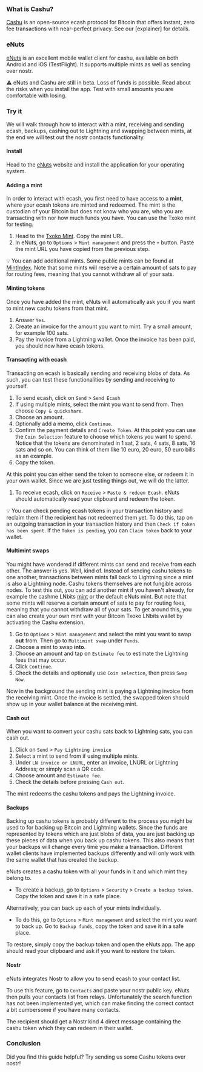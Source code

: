 ### What is Cashu?
[Cashu](https://cashu.space/) is an open-source ecash protocol for Bitcoin that offers instant, zero fee transactions with near-perfect privacy. See our [explainer] for details. 
### eNuts
[eNuts](https://www.enuts.cash/) is an excellent mobile wallet client for cashu, available on both Android and iOS (TestFlight). It supports multiple mints as well as sending over nostr. 

⚠️ eNuts and Cashu are still in beta. Loss of funds is possible. Read about the risks when you install the app. Test with small amounts you are comfortable with losing. 
### Try it
We will walk through how to interact with a mint, receiving and sending ecash, backups, cashing out to Lightning and swapping between mints, at the end we will test out the nostr contacts functionality. 
#### Install
Head to the [eNuts](https://www.enuts.cash/) website and install the application for your operating system. 
#### Adding a mint
In order to interact with ecash, you first need to have access to a **mint**, where your ecash tokens are minted and redeemed. The mint is the custodian of your Bitcoin but does not know who you are, who you are transacting with nor how much funds you have. You can use the Txoko mint for testing. 

1. Head to the [Txoko Mint](https://bitcointxoko.com/cashu/mint/dMk78c5aR7uhHzcqH3Bwqp). Copy the mint URL. 
2. In eNuts, go to `Options` > `Mint management` and press the `+` button. Paste the mint URL you have copied from the previous step. 

💡 You can add additional mints. Some public mints can be found at [MintIndex](https://mintindex.gandlaf.com/). Note that some mints will reserve a certain amount of sats to pay for routing fees, meaning that you cannot withdraw all of your sats.
#### Minting tokens
Once you have added the mint, eNuts will automatically ask you if you want to mint new cashu tokens from that mint. 

1. Answer `Yes`. 
2. Create an invoice for the amount you want to mint. Try a small amount, for example 100 sats. 
4. Pay the invoice from a Lightning wallet. Once the invoice has been paid, you should now have ecash tokens. 
#### Transacting with ecash
Transacting on ecash is basically sending and receiving blobs of data. As such, you can test these functionalities by sending and receiving to yourself. 

1. To send ecash, click on `Send` > `Send Ecash`
2. If using multiple mints, select the mint you want to send from. Then choose `Copy & quickshare`. 
3. Choose an amount. 
4. Optionally add a memo, click `Continue`. 
5. Confirm the payment details and `Create Token`. At this point you can use the `Coin Selection` feature to choose which tokens you want to spend. Notice that the tokens are denominated in 1 sat, 2 sats, 4 sats, 8 sats, 16 sats and so on. You can think of them like 10 euro, 20 euro, 50 euro bills as an example. 
6. Copy the token. 

At this point you can either send the token to someone else, or redeem it in your own wallet. Since we are just testing things out, we will do the latter. 

1. To receive ecash, click on `Receive` > `Paste & redeem Ecash`. eNuts should automatically read your clipboard and redeem the token. 

💡 You can check pending ecash tokens in your transaction history and reclaim them if the recipient has not redeemed them yet. To do this, tap on an outgoing transaction in your transaction history and then `Check if token has been spent`. If the `Token is pending`, you can `Claim token` back to your wallet. 
#### Multimint swaps
You might have wondered if different mints can send and receive from each other. The answer is yes. Well, kind of. Instead of sending cashu tokens to one another, transactions between mints fall back to Lightning since a mint is also a Lightning node. Cashu tokens themselves are not fungible across nodes. To test this out, you can add another mint if you haven't already, for example the cashme LNbits [mint](https://legend.lnbits.com/cashu/mint/4gr9Xcmz3XEkUNwiBiQGoC) or the default eNuts mint. But note that some mints will reserve a certain amount of sats to pay for routing fees, meaning that you cannot withdraw all of your sats. To get around this, you can also create your own mint with your Bitcoin Txoko LNbits wallet by activating the Cashu extension. 

1. Go to `Options` > `Mint management` and select the mint you want to swap **out** from. Then go to `Multimint swap` under `Funds`. 
2. Choose a mint to swap **into**. 
3. Choose an amount and tap on `Estimate fee` to estimate the Lightning fees that may occur. 
4. Click `Continue`. 
5. Check the details and optionally use `Coin selection`, then press `Swap Now`. 

Now in the background the sending mint is paying a Lightning invoice from the receiving mint. Once the invoice is settled, the swapped token should show up in your wallet balance at the receiving mint. 
#### Cash out
When you want to convert your cashu sats back to Lightning sats, you can cash out. 

1. Click on `Send` > `Pay Lightning invoice`
2. Select a mint to send from if using multiple mints. 
3. Under `LN invoice or LNURL`, enter an invoice, LNURL or Lightning Address; or simply scan a QR code. 
4. Choose amount and `Estimate fee`.
6. Check the details before pressing `Cash out`. 

The mint redeems the cashu tokens and pays the Lightning invoice. 
#### Backups
Backing up cashu tokens is probably different to the process you might be used to for backing up Bitcoin and Lightning wallets. Since the funds are represented by tokens which are just blobs of data, you are just backing up these pieces of data when you back up cashu tokens. This also means that your backups will change every time you make a transaction. Different wallet clients have implemented backups differently and will only work with the same wallet that has created the backup. 

eNuts creates a cashu token with all your funds in it and which mint they belong to. 

- To create a backup, go to `Options` > `Security` > `Create a backup token`. Copy the token and save it in a safe place. 

Alternatively, you can back up each of your mints individually. 

- To do this, go to `Options` > `Mint management` and select the mint you want to back up. Go to `Backup funds`, copy the token and save it in a safe place. 

To restore, simply copy the backup token and open the eNuts app. The app should read your clipboard and ask if you want to restore the token. 
#### Nostr
eNuts integrates Nostr to allow you to send ecash to your contact list. 

To use this feature, go to `Contacts` and paste your nostr public key. eNuts then pulls your contacts list from relays. Unfortunately the search function has not been implemented yet, which can make finding the correct contact a bit cumbersome if you have many contacts. 

The recipient should get a Nostr kind 4 direct message containing the cashu token which they can redeem in their wallet. 
### Conclusion
Did you find this guide helpful? Try sending us some Cashu tokens over nostr! 
